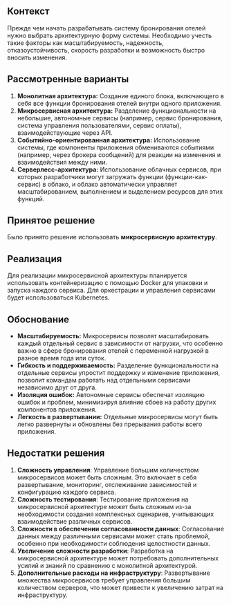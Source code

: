 ## Контекст
Прежде чем начать разрабатывать систему бронирования отелей нужно выбрать архитектурную форму системы. Необходимо учесть такие факторы как масштабируемость, надежность, отказоустойчивость, скорость разработки и возможность быстро вносить изменения.

## Рассмотренные варианты
1. **Монолитная архитектура:** Создание единого блока, включающего в себя все функции бронирования отелей внутри одного приложения.
2. **Микросервисная архитектура:** Разделение функциональности на небольшие, автономные сервисы (например, сервис бронирования, система управления пользователями, сервис оплаты), взаимодействующие через API.
3. **Событийно-ориентированная архитектура:** Использование системы, где компоненты приложения обмениваются событиями (например, через брокера сообщений) для реакции на изменения и взаимодействия между ними.
4. **Серверлесс-архитектура:** Использование облачных сервисов, при которых разработчики могут загружать функции (функции-как-сервис) в облако, и облако автоматически управляет масштабированием, выполнением и выделением ресурсов для этих функций.

## Принятое решение

Было принято решение использовать **микросервисную архитектуру**.

## Реализация

Для реализации микросервисной архитектуры планируется использовать контейнеризацию с помощью Docker для упаковки и запуска каждого сервиса. Для оркестрации и управления сервисами будет использоваться Kubernetes.

## Обоснование

- **Масштабируемость:** Микросервисы позволят масштабировать каждый отдельный сервис в зависимости от нагрузки, что особенно важно в сфере бронирования отелей с переменной нагрузкой в разное время года или суток.
- **Гибкость и поддерживаемость:** Разделение функциональности на отдельные сервисы упростит поддержку и изменение приложения, позволит командам работать над отдельными сервисами независимо друг от друга.
- **Изоляция ошибок:** Автономные сервисы обеспечат изоляцию ошибок и проблем, минимизируя влияние сбоев на работу других компонентов приложения.
- **Легкость в развертывании:** Отдельные микросервисы могут быть легко развернуты и обновлены без прерывания работы всего приложения.

## Недостатки решения

1. **Сложность управления**: Управление большим количеством микросервисов может быть сложным. Это включает в себя развертывание, мониторинг, отслеживание зависимостей и конфигурацию каждого сервиса.
2. **Сложность тестирования**: Тестирование приложения на микросервисной архитектуре может быть сложным из-за необходимости создания комплексных сценариев, учитывающих взаимодействие различных сервисов.
3. **Сложности в обеспечении согласованности данных**: Согласование данных между различными сервисами может стать проблемой, особенно при необходимости соблюдения целостности данных.
4. **Увеличение сложности разработки**: Разработка на микросервисной архитектуре может потребовать дополнительных усилий и знаний по сравнению с монолитной архитектурой.
5. **Дополнительные расходы на инфраструктуру**: Развертывание множества микросервисов требует управления большим количеством серверов, что может привести к увеличению затрат на инфраструктуру.